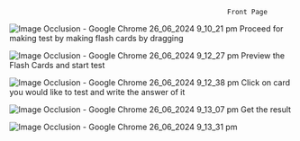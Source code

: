                                                           Front Page 

![Image Occlusion - Google Chrome 26_06_2024 9_10_21 pm](https://github.com/AliNawazSahi/image-occlusion/assets/125664781/09f4fefe-3aca-4bc7-9c30-41cdedaea6e1)
Proceed for making test by making flash cards by dragging 


![Image Occlusion - Google Chrome 26_06_2024 9_12_27 pm](https://github.com/AliNawazSahi/image-occlusion/assets/125664781/db1f352c-11b8-4158-8146-8000ffec5b21)
Preview the Flash Cards and start test


![Image Occlusion - Google Chrome 26_06_2024 9_12_38 pm](https://github.com/AliNawazSahi/image-occlusion/assets/125664781/34a49fe3-020e-49cc-a287-ef8112894fd4)
Click on card you would like to test and write the answer of it


![Image Occlusion - Google Chrome 26_06_2024 9_13_07 pm](https://github.com/AliNawazSahi/image-occlusion/assets/125664781/c79c740d-8905-462f-a35e-ca56550daedd)
Get the result


![Image Occlusion - Google Chrome 26_06_2024 9_13_31 pm](https://github.com/AliNawazSahi/image-occlusion/assets/125664781/01ff9442-9f79-40c4-97da-a4e3dd53a18d)
